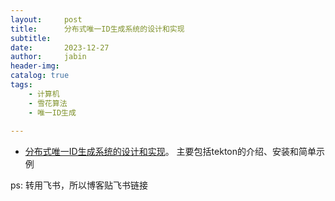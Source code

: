 ```yaml
---
layout:     post
title:      分布式唯一ID生成系统的设计和实现
subtitle:   
date:       2023-12-27
author:     jabin
header-img: 
catalog: true
tags:
    - 计算机
    - 雪花算法
    - 唯一ID生成
    
---
```


- [分布式唯一ID生成系统的设计和实现](https://renovwjw13.feishu.cn/docx/DyVkdRMSyol1Phx0UA2c5reVnrg)。 主要包括tekton的介绍、安装和简单示例

ps: 转用飞书，所以博客贴飞书链接

